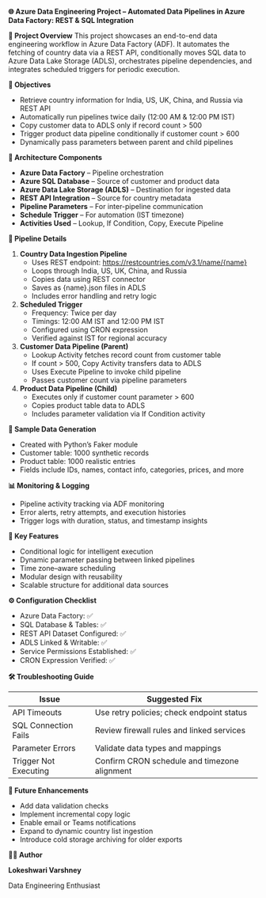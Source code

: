 **🌐 Azure Data Engineering Project – Automated Data Pipelines in Azure Data Factory: REST & SQL Integration**

**📌 Project Overview** This project showcases an end-to-end data engineering workflow in Azure Data Factory (ADF). It automates the fetching of country data via a REST API, conditionally moves SQL data to Azure Data Lake Storage (ADLS), orchestrates pipeline dependencies, and integrates scheduled triggers for periodic execution.

**🚀 Objectives**

- Retrieve country information for India, US, UK, China, and Russia via REST API
- Automatically run pipelines twice daily (12:00 AM & 12:00 PM IST)
- Copy customer data to ADLS only if record count > 500
- Trigger product data pipeline conditionally if customer count > 600
- Dynamically pass parameters between parent and child pipelines

**🧩 Architecture Components**

- **Azure Data Factory** – Pipeline orchestration
- **Azure SQL Database** – Source of customer and product data
- **Azure Data Lake Storage (ADLS)** – Destination for ingested data
- **REST API Integration** – Source for country metadata
- **Pipeline Parameters** – For inter-pipeline communication
- **Schedule Trigger** – For automation (IST timezone)
- **Activities Used** – Lookup, If Condition, Copy, Execute Pipeline

**📂 Pipeline Details**

1. **Country Data Ingestion Pipeline**
    - Uses REST endpoint: <https://restcountries.com/v3.1/name/{name}>
    - Loops through India, US, UK, China, and Russia
    - Copies data using REST connector
    - Saves as {name}.json files in ADLS
    - Includes error handling and retry logic
      ![]()
2. **Scheduled Trigger**
    - Frequency: Twice per day
    - Timings: 12:00 AM IST and 12:00 PM IST
    - Configured using CRON expression
    - Verified against IST for regional accuracy
      ![]() ![]()
3. **Customer Data Pipeline (Parent)**
    - Lookup Activity fetches record count from customer table
    - If count > 500, Copy Activity transfers data to ADLS
    - Uses Execute Pipeline to invoke child pipeline
    - Passes customer count via pipeline parameters
      ![]()
4. **Product Data Pipeline (Child)**
    - Executes only if customer count parameter > 600
    - Copies product table data to ADLS
    - Includes parameter validation via If Condition activity
      ![]()

**🧪 Sample Data Generation**

- Created with Python’s Faker module
- Customer table: 1000 synthetic records
- Product table: 1000 realistic entries
- Fields include IDs, names, contact info, categories, prices, and more

**📊 Monitoring & Logging**

- Pipeline activity tracking via ADF monitoring
- Error alerts, retry attempts, and execution histories
- Trigger logs with duration, status, and timestamp insights
  ![]()

**🧠 Key Features**

- Conditional logic for intelligent execution
- Dynamic parameter passing between linked pipelines
- Time zone–aware scheduling
- Modular design with reusability
- Scalable structure for additional data sources

**⚙️ Configuration Checklist**

- Azure Data Factory: ✅
- SQL Database & Tables: ✅
- REST API Dataset Configured: ✅
- ADLS Linked & Writable: ✅
- Service Permissions Established: ✅
- CRON Expression Verified: ✅

**🛠️ Troubleshooting Guide**

| **Issue** | **Suggested Fix** |
| --- | --- |
| API Timeouts | Use retry policies; check endpoint status |
| SQL Connection Fails | Review firewall rules and linked services |
| Parameter Errors | Validate data types and mappings |
| Trigger Not Executing | Confirm CRON schedule and timezone alignment |

**🌱 Future Enhancements**

- Add data validation checks
- Implement incremental copy logic
- Enable email or Teams notifications
- Expand to dynamic country list ingestion
- Introduce cold storage archiving for older exports

**👩‍💻 Author**

**Lokeshwari Varshney**

Data Engineering Enthusiast
